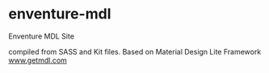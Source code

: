 # enventure-mdl
Enventure MDL Site

compiled from SASS and Kit files.
Based on Material Design Lite Framework www.getmdl.com
